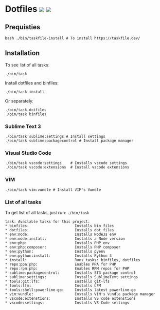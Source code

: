 # Dotfiles ![](https://github.com/varp/dotfiles/workflows/test/badge.svg) ![](https://github.com/varp/dotfiles/workflows/build/badge.svg)
## Prequisties
    bash ./bin/taskfile-install # To install https://taskfile.dev/


## Installation

To see list of all tasks:

    ./bin/task

Install dotfiles and binfiles:
    
    ./bin/task install

Or separately:

    ./bin/task dotfiles
    ./bin/task binfiles

### Sublime Text 3
    ./bin/task sublime:settings # Install settings
    ./bin/task sublime:packagecontrol # Install package manager

### Visual Studio Code
    ./bin/task vscode:settings    # Installs vscode settings
    ./bin/task vscode:extensions  # Install vscode extensions 

### VIM
    ./bin/task vim:vundle # Install VIM's Vundle


### List of all tasks

To get list of all tasks, just run: `./bin/task`

    task: Available tasks for this project:
    * binfiles: 			        Installs bin files
    * dotfiles: 			        Installs dot files
    * env:node: 			        Installs NodeJs env
    * env:node:install: 	        Installs a Node version
    * env:php: 			            Installs PHP env
    * env:php:composer:             Installs PHP composer
    * env:python: 			        Installs pyenv
    * env:python:install: 	        Installs Python 3
    * install: 			            Runs tasks: binfiles, dotfiles
    * repo:ppa:php: 		        Enables PPA for PHP
    * repo:rpm:php: 		        Enables RPM repos for PHP
    * sublime:packagecontrol:       Installs ST3 package control
    * sublime:settings: 		    Installs SublimeText settings
    * tools:git:lfs: 		        Installs git-lfs
    * tools:lfm: 			        Installs LFM
    * tools:shell:powerline-go:     Installs latest powerline-go
    * vim:vundle: 			        Installs VIM's Vundle package mamager
    * vscode:extenstions: 		    Installs VS code extenstions
    * vscode:settings: 		        Installs VS Code settings
